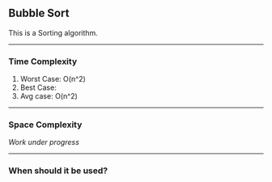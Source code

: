 ## Bubble Sort
This is a Sorting algorithm.

---
### Time Complexity
1. Worst Case: O(n^2)
2. Best Case: 
3. Avg case: O(n^2)

---
### Space Complexity
*Work under progress*

---
### When should it be used?
